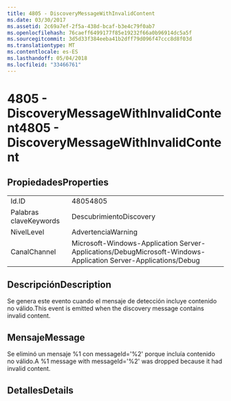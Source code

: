 ```yaml
---
title: 4805 - DiscoveryMessageWithInvalidContent
ms.date: 03/30/2017
ms.assetid: 2c69a7ef-2f5a-438d-bcaf-b3e4c79f0ab7
ms.openlocfilehash: 76caeff6499177f85e19232f66a0b96914dc5a5f
ms.sourcegitcommit: 3d5d33f384eeba41b2dff79d096f47ccc8d8f03d
ms.translationtype: MT
ms.contentlocale: es-ES
ms.lasthandoff: 05/04/2018
ms.locfileid: "33466761"
---
```

# <a name="4805---discoverymessagewithinvalidcontent"></a><span data-ttu-id="19c2c-102">4805 - DiscoveryMessageWithInvalidContent</span><span class="sxs-lookup"><span data-stu-id="19c2c-102">4805 - DiscoveryMessageWithInvalidContent</span></span>
## <a name="properties"></a><span data-ttu-id="19c2c-103">Propiedades</span><span class="sxs-lookup"><span data-stu-id="19c2c-103">Properties</span></span>  
  
|||  
|-|-|  
|<span data-ttu-id="19c2c-104">Id.</span><span class="sxs-lookup"><span data-stu-id="19c2c-104">ID</span></span>|<span data-ttu-id="19c2c-105">4805</span><span class="sxs-lookup"><span data-stu-id="19c2c-105">4805</span></span>|  
|<span data-ttu-id="19c2c-106">Palabras clave</span><span class="sxs-lookup"><span data-stu-id="19c2c-106">Keywords</span></span>|<span data-ttu-id="19c2c-107">Descubrimiento</span><span class="sxs-lookup"><span data-stu-id="19c2c-107">Discovery</span></span>|  
|<span data-ttu-id="19c2c-108">Nivel</span><span class="sxs-lookup"><span data-stu-id="19c2c-108">Level</span></span>|<span data-ttu-id="19c2c-109">Advertencia</span><span class="sxs-lookup"><span data-stu-id="19c2c-109">Warning</span></span>|  
|<span data-ttu-id="19c2c-110">Canal</span><span class="sxs-lookup"><span data-stu-id="19c2c-110">Channel</span></span>|<span data-ttu-id="19c2c-111">Microsoft-Windows-Application Server-Applications/Debug</span><span class="sxs-lookup"><span data-stu-id="19c2c-111">Microsoft-Windows-Application Server-Applications/Debug</span></span>|  
  
## <a name="description"></a><span data-ttu-id="19c2c-112">Descripción</span><span class="sxs-lookup"><span data-stu-id="19c2c-112">Description</span></span>  
 <span data-ttu-id="19c2c-113">Se genera este evento cuando el mensaje de detección incluye contenido no válido.</span><span class="sxs-lookup"><span data-stu-id="19c2c-113">This event is emitted when the discovery message contains invalid content.</span></span>  
  
## <a name="message"></a><span data-ttu-id="19c2c-114">Mensaje</span><span class="sxs-lookup"><span data-stu-id="19c2c-114">Message</span></span>  
 <span data-ttu-id="19c2c-115">Se eliminó un mensaje %1 con messageId='%2' porque incluía contenido no válido.</span><span class="sxs-lookup"><span data-stu-id="19c2c-115">A %1 message with messageId='%2' was dropped because it had invalid content.</span></span>  
  
## <a name="details"></a><span data-ttu-id="19c2c-116">Detalles</span><span class="sxs-lookup"><span data-stu-id="19c2c-116">Details</span></span>
